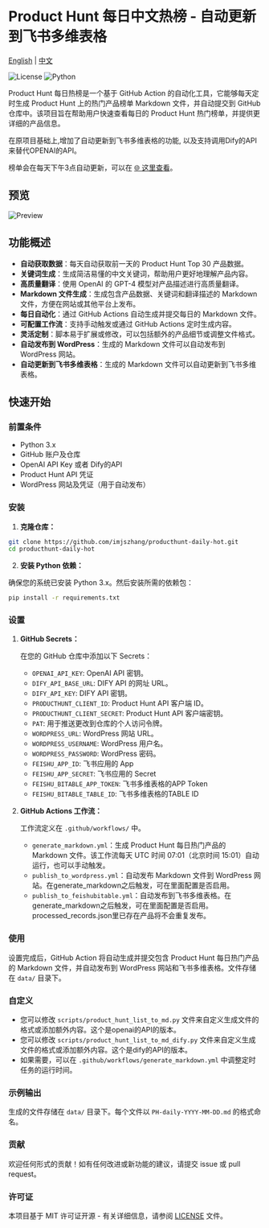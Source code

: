 # Product Hunt 每日中文热榜 - 自动更新到飞书多维表格

[English](README.en.md) | [中文](README.md)

![License](https://img.shields.io/github/license/ViggoZ/producthunt-daily-hot) ![Python](https://img.shields.io/badge/python-3.x-blue)

Product Hunt 每日热榜是一个基于 GitHub Action 的自动化工具，它能够每天定时生成 Product Hunt 上的热门产品榜单 Markdown 文件，并自动提交到 GitHub 仓库中。该项目旨在帮助用户快速查看每日的 Product Hunt 热门榜单，并提供更详细的产品信息。

在原项目基础上,增加了自动更新到飞书多维表格的功能, 以及支持调用Dify的API来替代OPENAI的API。

榜单会在每天下午3点自动更新，可以在 [🌐 这里查看](https://sxwqam5d2bh.feishu.cn/docx/S2mTdzFrToxGSjx4aAgc4fDBnjb?from=from_copylink)。

## 预览

![Preview](./preview.gif)

## 功能概述

- **自动获取数据**：每天自动获取前一天的 Product Hunt Top 30 产品数据。
- **关键词生成**：生成简洁易懂的中文关键词，帮助用户更好地理解产品内容。
- **高质量翻译**：使用 OpenAI 的 GPT-4 模型对产品描述进行高质量翻译。
- **Markdown 文件生成**：生成包含产品数据、关键词和翻译描述的 Markdown 文件，方便在网站或其他平台上发布。
- **每日自动化**：通过 GitHub Actions 自动生成并提交每日的 Markdown 文件。
- **可配置工作流**：支持手动触发或通过 GitHub Actions 定时生成内容。
- **灵活定制**：脚本易于扩展或修改，可以包括额外的产品细节或调整文件格式。
- **自动发布到 WordPress**：生成的 Markdown 文件可以自动发布到 WordPress 网站。
- **自动更新到飞书多维表格**：生成的 Markdown 文件可以自动更新到飞书多维表格。

## 快速开始

### 前置条件

- Python 3.x
- GitHub 账户及仓库
- OpenAI API Key 或者 Dify的API
- Product Hunt API 凭证
- WordPress 网站及凭证（用于自动发布）

### 安装

1. **克隆仓库：**

```bash
git clone https://github.com/imjszhang/producthunt-daily-hot.git
cd producthunt-daily-hot
```

2. **安装 Python 依赖：**

确保您的系统已安装 Python 3.x。然后安装所需的依赖包：

```bash
pip install -r requirements.txt
```

### 设置

1. **GitHub Secrets：**

   在您的 GitHub 仓库中添加以下 Secrets：

   - `OPENAI_API_KEY`: OpenAI API 密钥。
   - `DIFY_API_BASE_URL`: DIFY API 的网址 URL。
   - `DIFY_API_KEY`: DIFY API 密钥。
   - `PRODUCTHUNT_CLIENT_ID`: Product Hunt API 客户端 ID。
   - `PRODUCTHUNT_CLIENT_SECRET`: Product Hunt API 客户端密钥。
   - `PAT`: 用于推送更改到仓库的个人访问令牌。
   - `WORDPRESS_URL`: WordPress 网站 URL。
   - `WORDPRESS_USERNAME`: WordPress 用户名。
   - `WORDPRESS_PASSWORD`: WordPress 密码。
   - `FEISHU_APP_ID`: 飞书应用的 App
   - `FEISHU_APP_SECRET`: 飞书应用的 Secret
   - `FEISHU_BITABLE_APP_TOKEN`: 飞书多维表格的APP Token
   - `FEISHU_BITABLE_TABLE_ID`: 飞书多维表格的TABLE ID


2. **GitHub Actions 工作流：**

   工作流定义在 `.github/workflows/` 中。
   - `generate_markdown.yml`：生成 Product Hunt 每日热门产品的 Markdown 文件。该工作流每天 UTC 时间 07:01（北京时间 15:01）自动运行，也可以手动触发。
   - `publish_to_wordpress.yml`：自动发布 Markdown 文件到 WordPress 网站。在generate_markdown之后触发，可在里面配置是否启用。
   - `publish_to_feishubitable.yml`：自动发布到飞书多维表格。在generate_markdown之后触发，可在里面配置是否启用。processed_records.json里已存在产品将不会重复发布。

### 使用

设置完成后，GitHub Action 将自动生成并提交包含 Product Hunt 每日热门产品的 Markdown 文件，并自动发布到 WordPress 网站和飞书多维表格。文件存储在 `data/` 目录下。

### 自定义

- 您可以修改 `scripts/product_hunt_list_to_md.py` 文件来自定义生成文件的格式或添加额外内容。这个是openai的API的版本。
- 您可以修改 `scripts/product_hunt_list_to_md_dify.py` 文件来自定义生成文件的格式或添加额外内容。这个是dify的API的版本。
- 如果需要，可以在 `.github/workflows/generate_markdown.yml` 中调整定时任务的运行时间。

### 示例输出

生成的文件存储在 `data/` 目录下。每个文件以 `PH-daily-YYYY-MM-DD.md` 的格式命名。

### 贡献

欢迎任何形式的贡献！如有任何改进或新功能的建议，请提交 issue 或 pull request。

### 许可证

本项目基于 MIT 许可证开源 - 有关详细信息，请参阅 [LICENSE](LICENSE) 文件。

